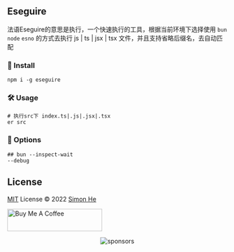 ## Eseguire
法语Eseguire的意思是执行，一个快速执行的工具，根据当前环境下选择使用 `bun` `node` `esno` 的方式去执行 js | ts | jsx | tsx 文件，并且支持省略后缀名，去自动匹配

### 🚀 Install
```
npm i -g eseguire
```

### 🛠️️ Usage
```
# 执行src下 index.ts|.js|.jsx|.tsx
er src  
```

### 🧬 Options
```
## bun --inspect-wait
--debug
```

## License
[MIT](./LICENSE) License © 2022 [Simon He](https://github.com/Simon-He95)

<a href="https://github.com/Simon-He95/sponsor" target="_blank"><img src="https://cdn.buymeacoffee.com/buttons/default-orange.png" alt="Buy Me A Coffee" style="height: 51px !important;width: 217px !important;" ></a>


<span><div align="center">![sponsors](https://www.hejian.club/images/sponsors.jpg)</div></span>
